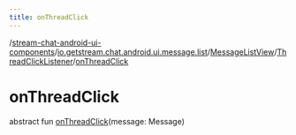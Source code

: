 ```yaml
---
title: onThreadClick
---
```

/[stream-chat-android-ui-components](../../../index.md)/[io.getstream.chat.android.ui.message.list](../../index.md)/[MessageListView](../index.md)/[ThreadClickListener](index.md)/[onThreadClick](onThreadClick.md)  
  
  
  
# onThreadClick  
abstract fun [onThreadClick](onThreadClick.md)(message: Message)
